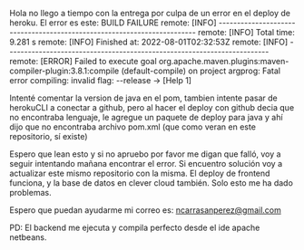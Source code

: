 Hola no llego a tiempo con la entrega por culpa de un error en el deploy de heroku.
El error es este:
BUILD FAILURE
remote:        [INFO] ------------------------------------------------------------------------
remote:        [INFO] Total time:  9.281 s
remote:        [INFO] Finished at: 2022-08-01T02:32:53Z
remote:        [INFO] ------------------------------------------------------------------------
remote:        [ERROR] Failed to execute goal org.apache.maven.plugins:maven-compiler-plugin:3.8.1:compile (default-compile) on project argprog: Fatal error compiling: invalid flag: --release -> [Help 1]

Intenté comentar la version de java en el pom, tambien intente pasar de herokuCLI a conectar a github, pero al hacer el deploy con github decia que no encontraba lenguaje, 
le agregue un paquete de deploy para java y ahí dijo que no encontraba archivo pom.xml (que como veran en este repositorio, sí existe)

Espero que lean esto y si no apruebo por favor me digan que falló, voy a seguir intentando mañana encontrar el error.
Si encuentro solución voy a actualizar este mismo repositorio con la misma.
El deploy de frontend funciona, y la base de datos en clever cloud también.
Solo esto me ha dado problemas.

Espero que puedan ayudarme mi correo es: ncarrasanperez@gmail.com

PD: El backend me ejecuta y compila perfecto desde el ide apache netbeans.
